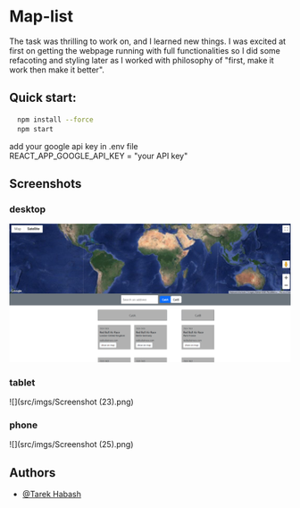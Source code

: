 
# Map-list

The task was thrilling to work on, and I learned new things. I was excited at first on getting the webpage running with full functionalities so I did some refacoting and styling later as I worked with philosophy of "first, make it work then make it better". 

## Quick start:



```bash
  npm install --force
  npm start
```

add your google api key in .env file \
REACT_APP_GOOGLE_API_KEY = "your API key"

## Screenshots


### desktop 
![](src/imgs/Screenshot%20(21).png)
### tablet
![](src/imgs/Screenshot (23).png)
### phone
![](src/imgs/Screenshot (25).png)

## Authors

- [@Tarek Habash](https://github.com/tarek797)